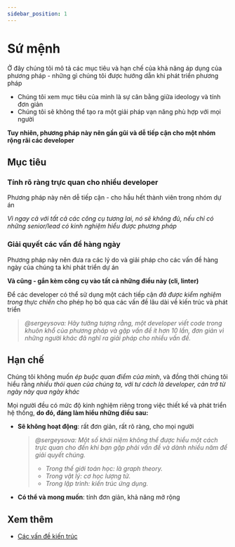 ```yaml
---
sidebar_position: 1
---
```


# Sứ mệnh

Ở đây chúng tôi mô tả các mục tiêu và hạn chế của khả năng áp dụng của phương pháp - những gì chúng tôi được hướng dẫn khi phát triển phương pháp

- Chúng tôi xem mục tiêu của mình là sự cân bằng giữa ideology và tính đơn giản
- Chúng tôi sẽ không thể tạo ra một giải pháp vạn năng phù hợp với mọi người

**Tuy nhiên, phương pháp này nên gần gũi và dễ tiếp cận cho một nhóm rộng rãi các developer**

## Mục tiêu

### Tính rõ ràng trực quan cho nhiều developer

Phương pháp này nên dễ tiếp cận - cho hầu hết thành viên trong nhóm dự án

*Vì ngay cả với tất cả các công cụ tương lai, nó sẽ không đủ, nếu chỉ có những senior/lead có kinh nghiệm hiểu được phương pháp*

### Giải quyết các vấn đề hàng ngày

Phương pháp này nên đưa ra các lý do và giải pháp cho các vấn đề hàng ngày của chúng ta khi phát triển dự án

**Và cũng - gắn kèm công cụ vào tất cả những điều này (cli, linter)**

Để các developer có thể sử dụng một cách tiếp cận *đã được kiểm nghiệm trong thực chiến* cho phép họ bỏ qua các vấn đề lâu dài về kiến trúc và phát triển

> *@sergeysova: Hãy tưởng tượng rằng, một developer viết code trong khuôn khổ của phương pháp và gặp vấn đề ít hơn 10 lần, đơn giản vì những người khác đã nghĩ ra giải pháp cho nhiều vấn đề.*

## Hạn chế

Chúng tôi không muốn *ép buộc quan điểm của mình*, và đồng thời chúng tôi hiểu rằng *nhiều thói quen của chúng ta, với tư cách là developer, cản trở từ ngày này qua ngày khác*

Mọi người đều có mức độ kinh nghiệm riêng trong việc thiết kế và phát triển hệ thống, **do đó, đáng làm hiểu những điều sau:**

- **Sẽ không hoạt động**: rất đơn giản, rất rõ ràng, cho mọi người
    > *@sergeysova: Một số khái niệm không thể được hiểu một cách trực quan cho đến khi bạn gặp phải vấn đề và dành nhiều năm để giải quyết chúng.*
    >
    > - *Trong thế giới toán học: là graph theory.*
    > - *Trong vật lý: cơ học lượng tử.*
    > - *Trong lập trình: kiến trúc ứng dụng.*

- **Có thể và mong muốn**: tính đơn giản, khả năng mở rộng

## Xem thêm

- [Các vấn đề kiến trúc][refs-architecture--problems]

[refs-architecture--problems]: /docs/about/understanding/architecture#problems
